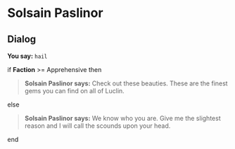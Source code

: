 # Solsain Paslinor


## Dialog

**You say:** `hail`



if **Faction** >= Apprehensive then



>**Solsain Paslinor says:** Check out these beauties.  These are the finest gems you can find on all of Luclin.


else



>**Solsain Paslinor says:** We know who you are.  Give me the slightest reason and I will call the scounds upon your head.

end